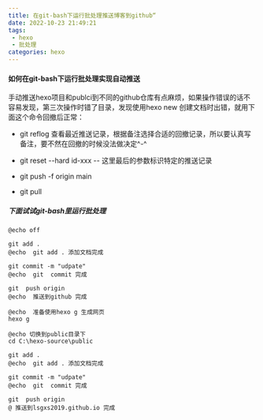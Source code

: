 ```yaml
---
title: 在git-bash下运行批处理推送博客到github“
date: 2022-10-23 21:49:21
tags:
 - hexo
 - 批处理
categories: hexo 
---
```


#### 如何在git-bash下运行批处理实现自动推送

手动推送hexo项目和publci到不同的github仓库有点麻烦，如果操作错误的话不容易发现，第三次操作时错了目录，发现使用hexo  new 创建文档时出错，就用下面这个命令回撤后正常：

* git reflog  查看最近推送记录，根据备注选择合适的回撤记录，所以要认真写备注，要不然在回撤的时候没法做决定^-^

* git reset  --hard   id-xxx    -- 这里最后的参数标识特定的推送记录
* git push -f origin main 
* git pull 

##### 下面试试git-bash里运行批处理

~~~
@echo off

git add .
@echo  git add . 添加文档完成

git commit -m "udpate"
@echo  git  commit 完成

git  push origin 
@echo  推送到github 完成

@echo  准备使用hexo g 生成网页
hexo g 

@echo 切换到public目录下
cd C:\hexo-source\public

git add .
@echo  git add . 添加文档完成

git commit -m "udpate"
@echo  git  commit 完成

git  push origin 
@ 推送到lsgxs2019.github.io 完成
~~~


